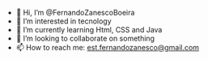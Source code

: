 - 👋 Hi, I’m @FernandoZanescoBoeira
- 👀 I’m interested in tecnology
- 🌱 I’m currently learning Html, CSS and Java
- 💞️ I’m looking to collaborate on something
- 📫 How to reach me: est.fernandozanesco@gmail.com

<!---
FernandoZanescoBoeira/FernandoZanescoBoeira is a ✨ special ✨ repository because its `README.md` (this file) appears on your GitHub profile.
You can click the Preview link to take a look at your changes.
--->
